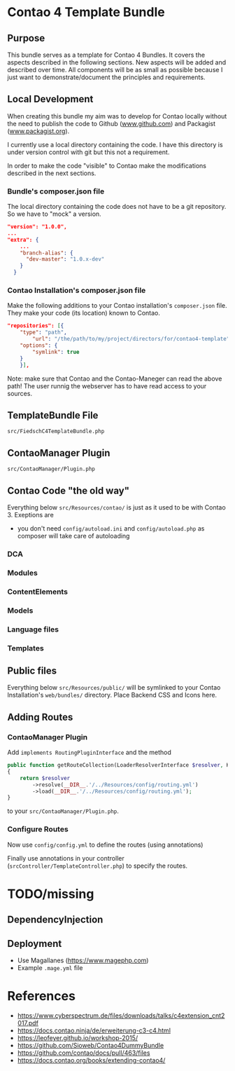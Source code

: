 # Contao 4 Template Bundle

## Purpose

This bundle serves as a template for Contao 4 Bundles. It covers the aspects described in the following 
sections. New aspects will be added and described over time. All components will be as small as possible
because I just want to demonstrate/document the principles and requirements. 



## Local Development 

When creating this bundle my aim was to develop for Contao locally without the need to publish the
code to Github (www.github.com) and Packagist (www.packagist.org). 
  
I currently use a local directory containing the code. I have this directory is under version control 
with git but this not a requirement.  
 
In order to make the code "visible" to Contao make the modifications described in the next sections.


### Bundle's composer.json file

The local directory containing the code does not have to be a git repository. So we have to "mock" 
a version. 

```json
"version": "1.0.0",
...
"extra": {
    ...
    "branch-alias": {
      "dev-master": "1.0.x-dev"
    }
  }
```


### Contao Installation's composer.json file

Make the following additions to your Contao installation's `composer.json` file. They make your 
code (its location) known to Contao.  

```json
"repositories": [{
    "type": "path",
        "url": "/the/path/to/my/project/directors/for/contao4-template",
    "options": {
        "symlink": true
    }
    }],
```
Note: make sure that Contao and the Contao-Maneger can read the above path! The user runnig the webserver 
has to have read access to your sources.


## TemplateBundle File

`src/FiedschC4TemplateBundle.php`


## ContaoManager Plugin

`src/ContaoManager/Plugin.php`

## Contao Code "the old way"

Everything below `src/Resources/contao/` is just as it used to be with Contao 3. Exeptions are

* you don't need `config/autoload.ini` and `config/autoload.php` as composer will take care of 
autoloading


### DCA

### Modules

### ContentElements

### Models

### Language files

### Templates


## Public files

Everything below `src/Resources/public/`  will be symlinked to your Contao Installation's 
`web/bundles/` directory. Place Backend CSS and Icons here. 


## Adding Routes


### ContaoManager Plugin

Add `implements RoutingPluginInterface`  and the method

```php
public function getRouteCollection(LoaderResolverInterface $resolver, KernelInterface $kernel)
{
    return $resolver
        ->resolve(__DIR__.'/../Resources/config/routing.yml')
        ->load(__DIR__.'/../Resources/config/routing.yml');
}
````
to your `src/ContaoManager/Plugin.php`.


### Configure Routes

Now use `config/config.yml` to define the routes (using annotations)

Finally use annotations in your controller (`srcController/TemplateController.php`) to specify 
the routes.


 

# TODO/missing


## DependencyInjection


## Deployment

* Use Magallanes (https://www.magephp.com)
* Example `.mage.yml` file


# References

* https://www.cyberspectrum.de/files/downloads/talks/c4extension_cnt2017.pdf
* https://docs.contao.ninja/de/erweiterung-c3-c4.html
* https://leofeyer.github.io/workshop-2015/ 
* https://github.com/Sioweb/Contao4DummyBundle
* https://github.com/contao/docs/pull/463/files
* https://docs.contao.org/books/extending-contao4/



